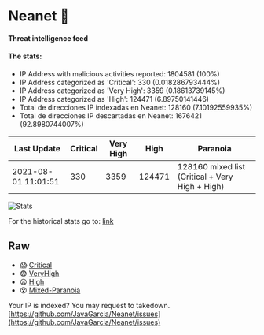 # Neanet :hocho:
#### Threat intelligence feed
#### The stats:

- IP Address with malicious activities reported: 1804581 (100%)
- IP Address categorized as 'Critical':  330 (0.018286793444%)
- IP Address categorized as 'Very High':  3359 (0.18613739145%)
- IP Address categorized as 'High':  124471 (6.89750141446)
- Total de direcciones IP indexadas en Neanet:  128160 (7.10192559935%)
- Total de direcciones IP descartadas en Neanet:  1676421 (92.8980744007%)

| Last Update | Critical | Very High | High | Paranoia |
| --- | --- | --- | --- | --- |
| 2021-08-01 11:01:51 | 330 | 3359 | 124471 | 128160 mixed list (Critical + Very High + High)|

![Stats](https://docs.google.com/spreadsheets/d/e/2PACX-1vSnaNMIXVabIpDJjufMlzH7poXnshF3mgd8Is1g9ytUEzVsP5my4Trn8f-xkoLLQ38xpL3HtmUexLo6/pubchart?oid=501124687&format=image)

For the historical stats go to: [link](/stats.csv)
## Raw
- :scream: [Critical](https://raw.githubusercontent.com/JavaGarcia/Neanet/master/blacklists/neanet_critical.txt)
- :fearful: [VeryHigh](https://raw.githubusercontent.com/JavaGarcia/Neanet/master/blacklists/neanet_veryHigh.txtt)
- :frowning: [High](https://raw.githubusercontent.com/JavaGarcia/Neanet/master/blacklists/neanet_high.txt)
- :dizzy_face: [Mixed-Paranoia](https://raw.githubusercontent.com/JavaGarcia/Neanet/master/blacklists/neanet_all.txt)


Your IP is indexed? You may request to takedown. [https://github.com/JavaGarcia/Neanet/issues](https://github.com/JavaGarcia/Neanet/issues)






























































































































































































































































































































































































































































































































































































































































































































































































































































































































































































































































































































































































































































































































































































































































































































































































































































































































































































































































































































































































































































































































































































































































































































































































































































































































































































































































































































































































































































































































































































































































































































































































































































































































































































































































































































































































































































































































































































































































































































































































































































































































































































































































































































































































































































































































































































































































































































































































































































































































































































































































































































































































































































































































































































































































































































































































































































































































































































































































































































































































































































































































































































































































































































































































































































































































































































































































































































































































































































































































































































































































































































































































































































































































































































































































































































































































































































































































































































































































































































































































































































































































